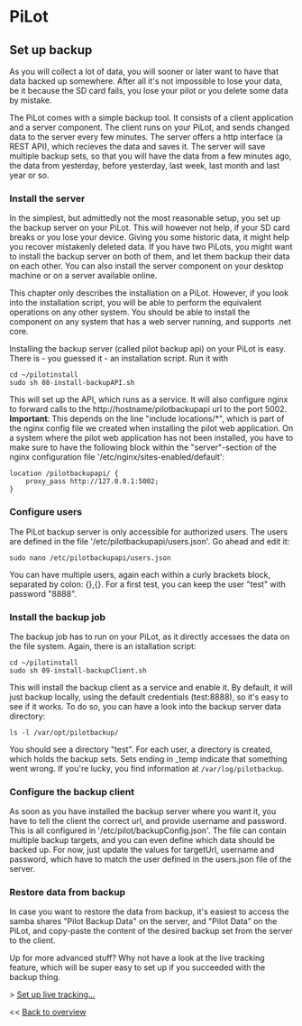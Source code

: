 # PiLot
## Set up backup

As you will collect a lot of data, you will sooner or later want to have that data backed up somewhere. After all it's not impossible to lose your data, be it because the SD card fails, you lose your pilot or you delete some data by mistake.

The PiLot comes with a simple backup tool. It consists of a client application and a server component. The client runs on your PiLot, and sends changed data to the server every few minutes. The server offers a http interface (a REST API), which recieves the data and saves it. The server will save multiple backup sets, so that you will have the data from a few minutes ago, the data from yesterday, before yesterday, last week, last month and last year or so.

### Install the server
In the simplest, but admittedly not the most reasonable setup, you set up the backup server on your PiLot. This will however not help, if your SD card breaks or you lose your device. Giving you some historic data, it might help you recover mistakenly deleted data. If you have two PiLots, you might want to install the backup server on both of them, and let them backup their data on each other. You can also install the server component on your desktop machine or on a server available online. 

This chapter only describes the installation on a PiLot. However, if you look into the installation script, you will be able to perform the equivalent operations on any other system. You should be able to install the component on any system that has a web server running, and supports .net core.

Installing the backup server (called pilot backup api) on your PiLot is easy. There is - you guessed it - an installation script. Run it with 
```
cd ~/pilotinstall
sudo sh 08-install-backupAPI.sh
```
This will set up the API, which runs as a service. It will also configure nginx to forward calls to the http://hostname/pilotbackupapi url to the port 5002. **Important**: This depends on the line "include locations/\*", which is part of the nginx config file we created when installing the pilot web application. On a system where the pilot web application has not been installed, you have to make sure to have the following block within the "server"-section of the nginx configuration file '/etc/nginx/sites-enabled/default':

```
location /pilotbackupapi/ {
	proxy_pass http://127.0.0.1:5002;
}
```

### Configure users
The PiLot backup server is only accessible for authorized users. The users are defined in the file '/etc/pilotbackupapi/users.json'. Go ahead and edit it:
```
sudo nano /etc/pilotbackupapi/users.json
```
You can have multiple users, again each within a curly brackets block, separated by colon: {},{}. For a first test, you can keep the user "test" with password "8888".

### Install the backup job
The backup job has to run on your PiLot, as it directly accesses the data on the file system. Again, there is an istallation script:
```
cd ~/pilotinstall
sudo sh 09-install-backupClient.sh
```
This will install the backup client as a service and enable it. By default, it will just backup locally, using the default credentials (test:8888), so it's easy to see if it works. To do so, you can have a look into the backup server data directory:
```
ls -l /var/opt/pilotbackup/
```
You should see a directory "test". For each user, a directory is created, which holds the backup sets. Sets ending in \_temp indicate that something went wrong. If you're lucky, you find information at `/var/log/pilotbackup`.

### Configure the backup client
As soon as you have installed the backup server where you want it, you have to tell the client the correct url, and provide username and password. This is all configured in '/etc/pilot/backupConfig.json'. The file can contain multiple backup targets, and you can even define which data should be backed up. For now, just update the values for targetUrl, username and password, which have to match the user defined in the users.json file of the server.

### Restore data from backup
In case you want to restore the data from backup, it's easiest to access the samba shares "Pilot Backup Data" on the server, and "Pilot Data" on the PiLot, and copy-paste the content of the desired backup set from the server to the client.

Up for more advanced stuff? Why not have a look at the live tracking feature, which will be super easy to set up if you succeeded with the backup thing.

\> [Set up live tracking...](livetracking.md)

<< [Back to overview](user.md)
